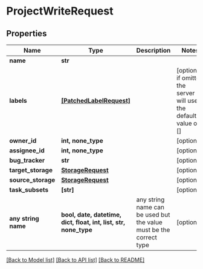 # ProjectWriteRequest


## Properties
Name | Type | Description | Notes
------------ | ------------- | ------------- | -------------
**name** | **str** |  | 
**labels** | [**[PatchedLabelRequest]**](PatchedLabelRequest.md) |  | [optional]  if omitted the server will use the default value of []
**owner_id** | **int, none_type** |  | [optional] 
**assignee_id** | **int, none_type** |  | [optional] 
**bug_tracker** | **str** |  | [optional] 
**target_storage** | [**StorageRequest**](StorageRequest.md) |  | [optional] 
**source_storage** | [**StorageRequest**](StorageRequest.md) |  | [optional] 
**task_subsets** | **[str]** |  | [optional] 
**any string name** | **bool, date, datetime, dict, float, int, list, str, none_type** | any string name can be used but the value must be the correct type | [optional]

[[Back to Model list]](../README.md#documentation-for-models) [[Back to API list]](../README.md#documentation-for-api-endpoints) [[Back to README]](../README.md)


